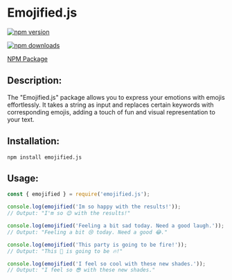 # Emojified.js

[![npm version](https://img.shields.io/npm/v/emojified.js.svg)](https://www.npmjs.com/package/emojified.js)

[![npm downloads](https://img.shields.io/npm/dt/emojified.js.svg)](https://www.npmjs.com/package/emojified.js)

[NPM Package](https://www.npmjs.com/package/emojified.js)

## Description:
The "Emojified.js" package allows you to express your emotions with emojis effortlessly. It takes a string as input and replaces certain keywords with corresponding emojis, adding a touch of fun and visual representation to your text.

## Installation:
```
npm install emojified.js
```

## Usage:
```javascript
const { emojified } = require('emojified.js');

console.log(emojified('Im so happy with the results!'));
// Output: "I'm so 😊 with the results!"

console.log(emojified('Feeling a bit sad today. Need a good laugh.'));
// Output: "Feeling a bit 😢 today. Need a good 😂."

console.log(emojified('This party is going to be fire!'));
// Output: "This 🎉 is going to be 🔥!"

console.log(emojified('I feel so cool with these new shades.'));
// Output: "I feel so 😎 with these new shades."
```
